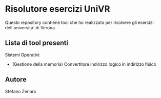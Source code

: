 # Risolutore esercizi UniVR

Questo repository contiene tool che ho realizzato per risolvere gli esercizi dell'universita' di Verona.

## Lista di tool presenti

Sistemi Operativi:
* (Gestione della memoria) Convertitore indirizzo logico in indirizzo fisico

## Autore
Stefano Zenaro

